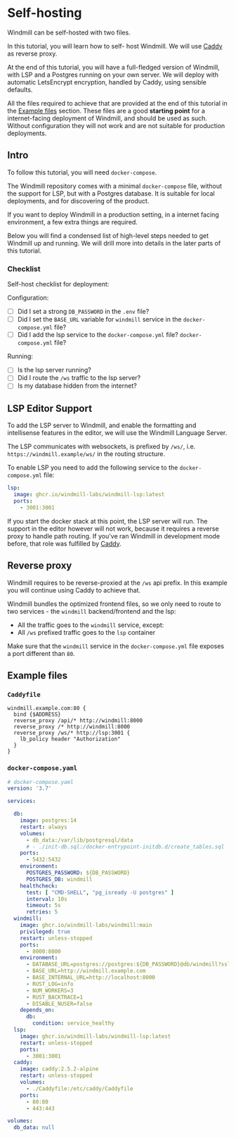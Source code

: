 # Self-hosting

Windmill can be self-hosted with two files. 

In this tutorial, you will learn how to self- host Windmill. 
We will use [Caddy][caddy] as reverse proxy.  

At the end of this tutorial, you will have a full-fledged version of Windmill,
with LSP and a Postgres running on your own server. We will deploy 
with automatic LetsEncrypt encryption, handled by Caddy, using sensible
defaults. 

All the files required to achieve that are provided at the end of this
tutorial in the [Example files](#example-files) section. These files are a
good **starting point** for a internet-facing deployment of Windmill,
and should be used as such. Without configuration they will not work and
are not suitable for production deployments.

## Intro

To follow this tutorial, you will need `docker-compose`.


The Windmill repository comes with a minimal `docker-compose` file, without the 
support for LSP, but with a Postgres database. It is suitable for 
local deployments, and for discovering of the product. 

If you want to deploy Windmill in a production setting, in a 
internet facing environment, a few extra things are required.

Below you will find a condensed list of high-level steps needed to get
Windmill up and running. We will drill more into details in the 
later parts of this tutorial.

### Checklist

Self-host checklist for deployment:

Configuration: 

- [ ] Did I set a strong `DB_PASSWORD` in the `.env` file?
- [ ] Did I set the `BASE_URL` variable for `windmill` service in the 
 `docker-compose.yml` file?
- [ ] Did I add the lsp service to the `docker-compose.yml` file?
  `docker-compose.yml` file?

Running: 

- [ ] Is the lsp server running?
- [ ] Did I route the `/ws` traffic to the lsp server?
- [ ] Is my database hidden from the internet?

## LSP Editor Support

To add the LSP server to Windmill, and enable the formatting and intellisense 
features in the editor, we will use the Windmill Language Server.

The LSP communicates with websockets, is prefixed by `/ws/`, 
i.e. `https://windmill.example/ws/` in the routing structure.

To enable LSP you need to add the following service to the `docker-compose.yml` file: 

```yaml
lsp:
  image: ghcr.io/windmill-labs/windmill-lsp:latest
  ports:
    - 3001:3001
```

If you start the docker stack at this point, the LSP server will run. The support 
in the editor however will not work, because it requires a reverse proxy to 
handle path routing. If you've ran Windmill in development mode before, 
that role was fulfilled by [Caddy][caddy].

## Reverse proxy

Windmill requires to be reverse-proxied at the `/ws` api prefix. In this example
you will continue using Caddy to achieve that.

Windmill bundles the optimized frontend files, so we only need to route
to two services - the `windmill` backend/frontend and the lsp:

- All the traffic goes to the `windmill` service, except:
- All `/ws` prefixed traffic goes to the `lsp` container

Make sure that the `windmill` service in the `docker-compose.yml` file 
exposes a port different than `80`.



## Example files

### `Caddyfile`

```
windmill.example.com:80 {
  bind {$ADDRESS}
  reverse_proxy /api/* http://windmill:8000
  reverse_proxy /* http://windmill:8000
  reverse_proxy /ws/* http://lsp:3001 {
    lb_policy header "Authorization"
  }
}
```

### `docker-compose.yaml`

```yml
# docker-compose.yaml
version: '3.7'

services:

  db:
    image: postgres:14
    restart: always
    volumes:
      - db_data:/var/lib/postgresql/data
      # - ./init-db.sql:/docker-entrypoint-initdb.d/create_tables.sql
    ports:
      - 5432:5432
    environment:
      POSTGRES_PASSWORD: ${DB_PASSWORD}
      POSTGRES_DB: windmill
    healthcheck:
      test: [ "CMD-SHELL", "pg_isready -U postgres" ]
      interval: 10s
      timeout: 5s
      retries: 5
  windmill:
    image: ghcr.io/windmill-labs/windmill:main
    privileged: true
    restart: unless-stopped
    ports:
      - 8000:8000
    environment:
      - DATABASE_URL=postgres://postgres:${DB_PASSWORD}@db/windmill?sslmode=disable
      - BASE_URL=http://windmill.example.com
      - BASE_INTERNAL_URL=http://localhost:8000
      - RUST_LOG=info
      - NUM_WORKERS=3
      - RUST_BACKTRACE=1
      - DISABLE_NUSER=false
    depends_on:
      db:
        condition: service_healthy
  lsp:
    image: ghcr.io/windmill-labs/windmill-lsp:latest
    restart: unless-stopped
    ports:
      - 3001:3001
  caddy:
    image: caddy:2.5.2-alpine
    restart: unless-stopped
    volumes:
      - ./Caddyfile:/etc/caddy/Caddyfile
    ports:
      - 80:80
      - 443:443

volumes:
  db_data: null
```


<!-- Resources -->

[caddy]: https://caddyserver.com/
[traefik]: https://traefik.io/
[traefik-tls]: https://doc.traefik.io/traefik/https/acme/
[windmill]: https://github.com/windmill-labs/windmill